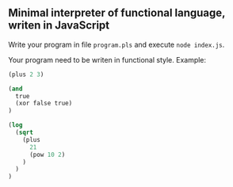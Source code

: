 ## Minimal interpreter of functional language, writen in JavaScript

Write your program in file `program.pls` and execute `node index.js`.

Your program need to be writen in functional style. Example:

```lisp
(plus 2 3)
```

```lisp
(and
  true
  (xor false true)
)
```

```lisp
(log
  (sqrt
    (plus
      21
      (pow 10 2)
    )
  )
)
```
